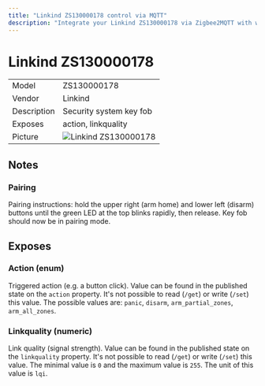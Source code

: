 ```yaml
---
title: "Linkind ZS130000178 control via MQTT"
description: "Integrate your Linkind ZS130000178 via Zigbee2MQTT with whatever smart home infrastructure you are using without the vendors bridge or gateway."
---
```


<!-- !!!! -->
<!-- ATTENTION: This file is auto-generated through docgen! -->
<!-- You can only edit the "## Notes"-Section. -->
<!-- !!!! -->

# Linkind ZS130000178

|     |     |
|-----|-----|
| Model | ZS130000178  |
| Vendor  | Linkind  |
| Description | Security system key fob |
| Exposes | action, linkquality |
| Picture | ![Linkind ZS130000178](https://psi-4ward.github.io/zigbee2mqtt.io/images/devices/ZS130000178.jpg) |


## Notes


### Pairing
Pairing instructions: hold the upper right (arm home) and lower left (disarm) buttons until the green LED at the top blinks rapidly, then release. Key fob should now be in pairing mode.



## Exposes

### Action (enum)
Triggered action (e.g. a button click).
Value can be found in the published state on the `action` property.
It's not possible to read (`/get`) or write (`/set`) this value.
The possible values are: `panic`, `disarm`, `arm_partial_zones`, `arm_all_zones`.

### Linkquality (numeric)
Link quality (signal strength).
Value can be found in the published state on the `linkquality` property.
It's not possible to read (`/get`) or write (`/set`) this value.
The minimal value is `0` and the maximum value is `255`.
The unit of this value is `lqi`.

